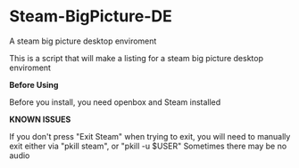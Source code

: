 # Steam-BigPicture-DE
A steam big picture desktop enviroment

This is a script that will make a listing for a steam big picture desktop enviroment

**Before Using**

Before you install, you need openbox and Steam installed

**KNOWN ISSUES**

If you don't press "Exit Steam" when trying to exit, you will need to manually exit either via "pkill steam", or "pkill -u $USER"
Sometimes there may be no audio
